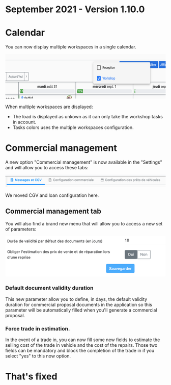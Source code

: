 # September 2021 - Version 1.10.0

# Calendar

You can now display multiple workspaces in a single calendar.

<img src="https://raw.githubusercontent.com/gear-group/release-notes/master/release-notes/1.10.0/multiple-workspaces.png" height="140"/>

When multiple workspaces are displayed:

- The load is displayed as unkown as it can only take the workshop tasks in account.
- Tasks colors uses the multiple workspaces configuration.

# Commercial management

A new option "Commercial management" is now available in the "Settings" and will allow you to access these tabs:

<img src="https://raw.githubusercontent.com/gear-group/release-notes/master/release-notes/1.10.0/commercial_config.png"/>

We moved CGV and loan configuration here.

## Commercial management tab

You will also find a brand new menu that will allow you to access a new set of parameters:

<img src="https://raw.githubusercontent.com/gear-group/release-notes/master/release-notes/1.10.0/commercial_config_tab.png"/>

### Default document validity duration

This new parameter allow you to define, in days, the default validity duration for commercial proposal documents in the application
so this parameter will be automatically filled when you'll generate a commercial proposal.

### Force trade in estimation.

In the event of a trade in, you can now fill some new fields to estimate the selling cost of the trade in vehicle and the cost of the repairs.
Those two fields can be mandatory and block the completion of the trade in if you select "yes" to this now option.

# That's fixed
